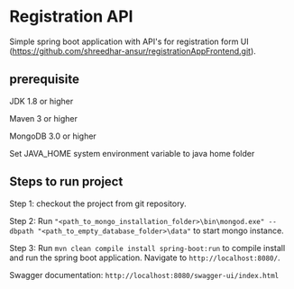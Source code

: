 # Registration API
  Simple spring boot application with API's for registration form UI (https://github.com/shreedhar-ansur/registrationAppFrontend.git).

## prerequisite

  JDK 1.8 or higher
  
  Maven 3 or higher
  
  MongoDB 3.0 or higher
  
  Set JAVA_HOME system environment variable to java home folder
 
## Steps to run project
  
  Step 1: checkout the project from git repository.
  
  Step 2: Run `"<path_to_mongo_installation_folder>\bin\mongod.exe" --dbpath "<path_to_empty_database_folder>\data"` to start mongo instance.
  
  Step 3: Run `mvn clean compile install spring-boot:run` to compile install and run the spring boot application. Navigate to `http://localhost:8080/`.
  
  Swagger documentation: `http://localhost:8080/swagger-ui/index.html`
